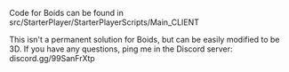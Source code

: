 Code for Boids can be found in src/StarterPlayer/StarterPlayerScripts/Main_CLIENT

This isn't a permanent solution for Boids, but can be easily modified to be 3D.
If you have any questions, ping me in the Discord server: discord.gg/99SanFrXtp
